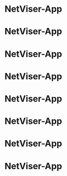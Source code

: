 # NetViser-App
# NetViser-App
# NetViser-App
# NetViser-App
# NetViser-App
# NetViser-App
# NetViser-App
# NetViser-App
